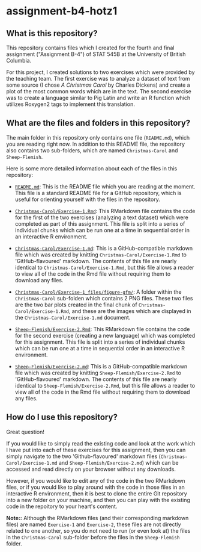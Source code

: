 # assignment-b4-hotz1

## What is this repository?

This repository contains files which I created for the fourth and final assignment ("Assignment B-4") of STAT 545B at the University of British Columbia. 

For this project, I created solutions to two exercises which were provided by the teaching team. The first exercise was to analyze a dataset of text from some source (I chose *A Christmas Carol* by Charles Dickens) and create a plot of the most common words which are in the text. The second exercise was to create a language similar to Pig Latin and write an R function which utilizes Roxygen2 tags to implement this translation.

## What are the files and folders in this repository?

The main folder in this repository only contains one file (`README.md`), which you are reading right now. In addition to this README file, the repository also contains two sub-folders, which are named `Christmas-Carol` and `Sheep-Flemish`. 

Here is some more detailed information about each of the files in this repository:
- [`README.md`](https://github.com/stat545ubc-2023/assignment-b4-hotz1/blob/main/README.md): This is the README file which you are reading at the moment. This file is a standard README file for a GitHub repository, which is useful for orienting yourself with the files in the repository.


- [`Christmas-Carol/Exercise-1.Rmd`](https://github.com/stat545ubc-2023/assignment-b4-hotz1/blob/main/Christmas-Carol/Exercise-1.Rmd): This RMarkdown file contains the code for the first of the two exercises (analyzing a text dataset) which were completed as part of this assignment. This file is split into a series of individual chunks which can be run one at a time in sequential order in an interactive R environment.
- [`Christmas-Carol/Exercise-1.md`](https://github.com/stat545ubc-2023/assignment-b4-hotz1/blob/main/Christmas-Carol/Exercise-1.md): This is a GitHub-compatible markdown file which was created by knitting `Christmas-Carol/Exercise-1.Rmd` to 'GitHub-flavoured' markdown. The contents of this file are nearly identical to `Christmas-Carol/Exercise-1.Rmd`, but this file allows a reader to view all of the code in the Rmd file without requiring them to download any files.
- [`Christmas-Carol/Exercise-1_files/figure-gfm/`](https://github.com/stat545ubc-2023/assignment-b4-hotz1/tree/main/Christmas-Carol/Exercise-1_files/figure-gfm): A folder within the `Christmas-Carol` sub-folden which contains 2 PNG files. These two files are the two bar plots created in the final chunk of `Christmas-Carol/Exercise-1.Rmd`, and these are the images which are displayed in the `Christmas-Carol/Exercise-1.md` document.
- [`Sheep-Flemish/Exercise-2.Rmd`](https://github.com/stat545ubc-2023/assignment-b4-hotz1/blob/main/Sheep-Flemish/Exercise-2.Rmd): This RMarkdown file contains the code for the second exercise (creating a new language) which was completed for this assignment. This file is split into a series of individual chunks which can be run one at a time in sequential order in an interactive R environment.
- [`Sheep-Flemish/Exercise-2.md`](https://github.com/stat545ubc-2023/assignment-b4-hotz1/blob/main/Sheep-Flemish/Exercise-2.md): This is a GitHub-compatible markdown file which was created by knitting `Sheep-Flemish/Exercise-2.Rmd` to 'GitHub-flavoured' markdown. The contents of this file are nearly identical to `Sheep-Flemish/Exercise-2.Rmd`, but this file allows a reader to view all of the code in the Rmd file without requiring them to download any files.

## How do I use this repository?

Great question! 

If you would like to simply read the existing code and look at the work which I have put into each of these exercises for this assignment, then you can simply navigate to the two 'Github-flavoured' markdown files (`Christmas-Carol/Exercise-1.md` and `Sheep-Flemish/Exercise-2.md`) which can be accessed and read directly on your browser without any downloads.

However, if you would like to edit any of the code in the two RMarkdown files, or if you would like to play around with the code in those files in an interactive R environment, then it is best to clone the entire Git repository into a new folder on your machine, and then you can play with the existing code in the repoitory to your heart's content.

**Note::** Although the RMarkdown files (and their corresponding markdown files) are named `Exercise-1` and `Exercise-2`, these files are not directly related to one another, so you do not need to run (or even look at) the files in the `Christmas-Carol` sub-folder before the files in the `Sheep-Flemish` folder.
